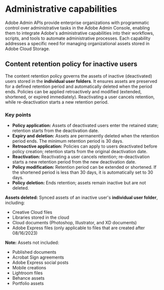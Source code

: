 # Administrative capabilities

Adobe Admin APIs provide enterprise organizations with programmatic control over administrative tasks in the Adobe Admin Console, enabling them to integrate Adobe's administrative capabilities into their workflows, scripts, and tools to automate administrative processes. Each capability addresses a specific need for managing organizational assets stored in Adobe Cloud Storage.

## Content retention policy for inactive users

The content retention policy governs the assets of inactive (deactivated) users stored in the **individual user folders**. It ensures assets are preserved for a defined retention period and automatically deleted when the period ends. Policies can be applied retroactively and modified (extended, shortened, or expired immediately). Reactivating a user cancels retention, while re-deactivation starts a new retention period.

### Key points

- **Policy application:** Assets of deactivated users enter the retained state; retention starts from the deactivation date.
- **Expiry and deletion:** Assets are permanently deleted when the retention period ends. The minimum retention period is 30 days.
- **Retroactive application:** Policies can apply to users deactivated before policy creation; retention starts from the original deactivation date.
- **Reactivation:** Reactivating a user cancels retention; re-deactivation starts a new retention period from the new deactivation date.
- **Policy modification:** Retention period can be extended or shortened. If the shortened period is less than 30 days, it is automatically set to 30 days.
- **Policy deletion:** Ends retention; assets remain inactive but are not deleted.

**Assets deleted:** Synced assets of an inactive user's **individual user folder**, including:

- Creative Cloud files
- Libraries stored in the cloud
- Cloud documents (Photoshop, Illustrator, and XD documents)
- Adobe Express files (only applicable to files that are created after 08/16/2023)

**Note:** Assets not included:

- Published documents
- Acrobat Sign agreements
- Adobe Express social posts
- Mobile creations
- Lightroom files
- Behance assets
- Portfolio assets
